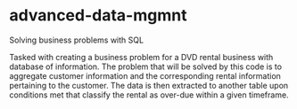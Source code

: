 # advanced-data-mgmnt
Solving business problems with SQL

Tasked with creating a business problem for a DVD rental business with database of information. The problem that will be solved by this code is to aggregate customer information and the corresponding rental information pertaining to the customer. The data is then extracted to another table upon conditions met that classify the rental as over-due within a given timeframe.  

